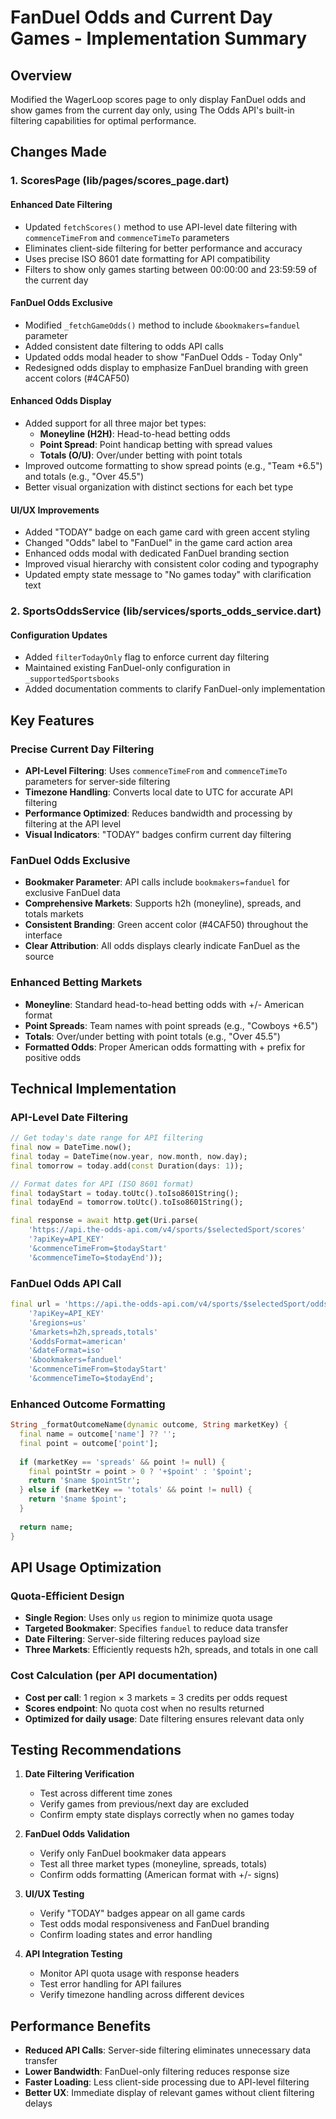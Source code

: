 # FanDuel Odds and Current Day Games - Implementation Summary

## Overview
Modified the WagerLoop scores page to only display FanDuel odds and show games from the current day only, using The Odds API's built-in filtering capabilities for optimal performance.

## Changes Made

### 1. ScoresPage (lib/pages/scores_page.dart)

#### Enhanced Date Filtering
- Updated `fetchScores()` method to use API-level date filtering with `commenceTimeFrom` and `commenceTimeTo` parameters
- Eliminates client-side filtering for better performance and accuracy
- Uses precise ISO 8601 date formatting for API compatibility
- Filters to show only games starting between 00:00:00 and 23:59:59 of the current day

#### FanDuel Odds Exclusive
- Modified `_fetchGameOdds()` method to include `&bookmakers=fanduel` parameter
- Added consistent date filtering to odds API calls
- Updated odds modal header to show "FanDuel Odds - Today Only"
- Redesigned odds display to emphasize FanDuel branding with green accent colors (#4CAF50)

#### Enhanced Odds Display
- Added support for all three major bet types:
  - **Moneyline (H2H)**: Head-to-head betting odds
  - **Point Spread**: Point handicap betting with spread values
  - **Totals (O/U)**: Over/under betting with point totals
- Improved outcome formatting to show spread points (e.g., "Team +6.5") and totals (e.g., "Over 45.5")
- Better visual organization with distinct sections for each bet type

#### UI/UX Improvements
- Added "TODAY" badge on each game card with green accent styling
- Changed "Odds" label to "FanDuel" in the game card action area
- Enhanced odds modal with dedicated FanDuel branding section
- Improved visual hierarchy with consistent color coding and typography
- Updated empty state message to "No games today" with clarification text

### 2. SportsOddsService (lib/services/sports_odds_service.dart)

#### Configuration Updates
- Added `filterTodayOnly` flag to enforce current day filtering
- Maintained existing FanDuel-only configuration in `_supportedSportsbooks`
- Added documentation comments to clarify FanDuel-only implementation

## Key Features

### Precise Current Day Filtering
- **API-Level Filtering**: Uses `commenceTimeFrom` and `commenceTimeTo` parameters for server-side filtering
- **Timezone Handling**: Converts local date to UTC for accurate API filtering
- **Performance Optimized**: Reduces bandwidth and processing by filtering at the API level
- **Visual Indicators**: "TODAY" badges confirm current day filtering

### FanDuel Odds Exclusive
- **Bookmaker Parameter**: API calls include `bookmakers=fanduel` for exclusive FanDuel data
- **Comprehensive Markets**: Supports h2h (moneyline), spreads, and totals markets
- **Consistent Branding**: Green accent color (#4CAF50) throughout the interface
- **Clear Attribution**: All odds displays clearly indicate FanDuel as the source

### Enhanced Betting Markets
- **Moneyline**: Standard head-to-head betting odds with +/- American format
- **Point Spreads**: Team names with point spreads (e.g., "Cowboys +6.5")
- **Totals**: Over/under betting with point totals (e.g., "Over 45.5")
- **Formatted Odds**: Proper American odds formatting with + prefix for positive odds

## Technical Implementation

### API-Level Date Filtering
```dart
// Get today's date range for API filtering
final now = DateTime.now();
final today = DateTime(now.year, now.month, now.day);
final tomorrow = today.add(const Duration(days: 1));

// Format dates for API (ISO 8601 format)
final todayStart = today.toUtc().toIso8601String();
final todayEnd = tomorrow.toUtc().toIso8601String();

final response = await http.get(Uri.parse(
    'https://api.the-odds-api.com/v4/sports/$selectedSport/scores'
    '?apiKey=API_KEY'
    '&commenceTimeFrom=$todayStart'
    '&commenceTimeTo=$todayEnd'));
```

### FanDuel Odds API Call
```dart
final url = 'https://api.the-odds-api.com/v4/sports/$selectedSport/odds/'
    '?apiKey=API_KEY'
    '&regions=us'
    '&markets=h2h,spreads,totals'
    '&oddsFormat=american'
    '&dateFormat=iso'
    '&bookmakers=fanduel'
    '&commenceTimeFrom=$todayStart'
    '&commenceTimeTo=$todayEnd';
```

### Enhanced Outcome Formatting
```dart
String _formatOutcomeName(dynamic outcome, String marketKey) {
  final name = outcome['name'] ?? '';
  final point = outcome['point'];
  
  if (marketKey == 'spreads' && point != null) {
    final pointStr = point > 0 ? '+$point' : '$point';
    return '$name $pointStr';
  } else if (marketKey == 'totals' && point != null) {
    return '$name $point';
  }
  
  return name;
}
```

## API Usage Optimization

### Quota-Efficient Design
- **Single Region**: Uses only `us` region to minimize quota usage
- **Targeted Bookmaker**: Specifies `fanduel` to reduce data transfer
- **Date Filtering**: Server-side filtering reduces payload size
- **Three Markets**: Efficiently requests h2h, spreads, and totals in one call

### Cost Calculation (per API documentation)
- **Cost per call**: 1 region × 3 markets = 3 credits per odds request
- **Scores endpoint**: No quota cost when no results returned
- **Optimized for daily usage**: Date filtering ensures relevant data only

## Testing Recommendations

1. **Date Filtering Verification**
   - Test across different time zones
   - Verify games from previous/next day are excluded
   - Confirm empty state displays correctly when no games today

2. **FanDuel Odds Validation**
   - Verify only FanDuel bookmaker data appears
   - Test all three market types (moneyline, spreads, totals)
   - Confirm odds formatting (American format with +/- signs)

3. **UI/UX Testing**
   - Verify "TODAY" badges appear on all game cards
   - Test odds modal responsiveness and FanDuel branding
   - Confirm loading states and error handling

4. **API Integration Testing**
   - Monitor API quota usage with response headers
   - Test error handling for API failures
   - Verify timezone handling across different devices

## Performance Benefits

- **Reduced API Calls**: Server-side filtering eliminates unnecessary data transfer
- **Lower Bandwidth**: FanDuel-only filtering reduces response size
- **Faster Loading**: Less client-side processing due to API-level filtering
- **Better UX**: Immediate display of relevant games without client filtering delays
